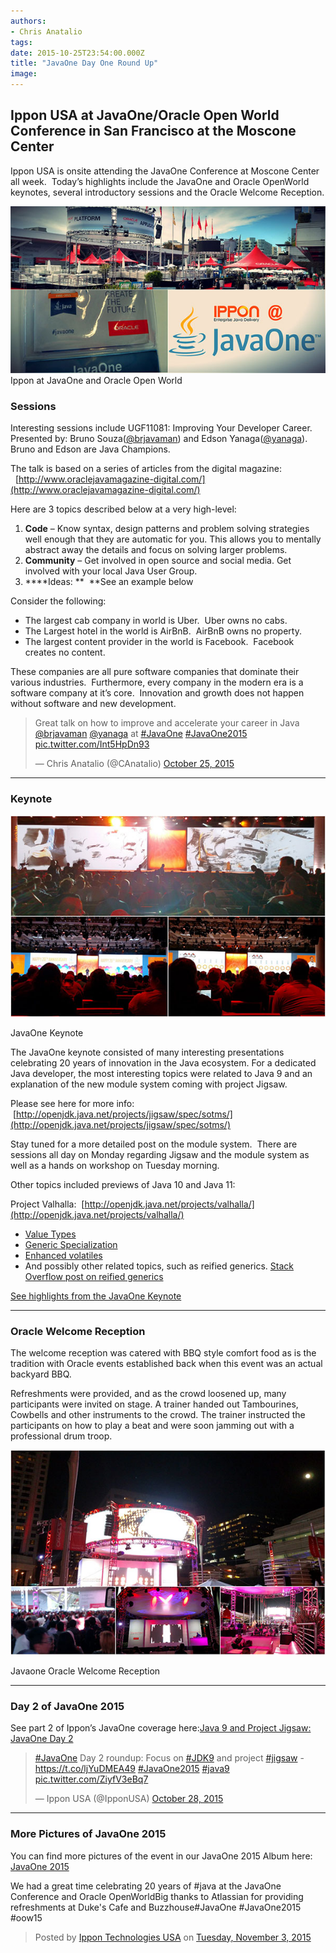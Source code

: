 ```yaml
---
authors:
- Chris Anatalio
tags:
date: 2015-10-25T23:54:00.000Z
title: "JavaOne Day One Round Up"
image: 
---
```


## Ippon USA at JavaOne/Oracle Open World Conference in San Francisco at the Moscone Center

Ippon USA is onsite attending the JavaOne Conference at Moscone Center all week.  Today’s highlights include the JavaOne and Oracle OpenWorld keynotes, several introductory sessions and the Oracle Welcome Reception.

![Ippon at JavaOne](https://raw.githubusercontent.com/ippontech/blog-usa/master/images/2016/12/ippon-at-javaone-1.jpg)
Ippon at JavaOne and Oracle Open World

### Sessions

Interesting sessions include UGF11081: Improving Your Developer Career. Presented by: Bruno Souza([@brjavaman](https://twitter.com/brjavaman)) and Edson Yanaga([@yanaga](https://twitter.com/yanaga)). Bruno and Edson are Java Champions.

The talk is based on a series of articles from the digital magazine:   [http://www.oraclejavamagazine-digital.com/](http://www.oraclejavamagazine-digital.com/)

Here are 3 topics described below at a very high-level:

1. **Code** – Know syntax, design patterns and problem solving strategies well enough that they are automatic for you. This allows you to mentally abstract away the details and focus on solving larger problems.
2. **Community** – Get involved in open source and social media. Get involved with your local Java User Group.
3. ****Ideas: **  **See an example below

Consider the following:

- The largest cab company in world is Uber.  Uber owns no cabs.
- The Largest hotel in the world is AirBnB.  AirBnB owns no property.
- The largest content provider in the world is Facebook.  Facebook creates no content.

These companies are all pure software companies that dominate their various industries.  Furthermore, every company in the modern era is a software company at it’s core.  Innovation and growth does not happen without software and new development.

<blockquote class="twitter-tweet" data-lang="en"><p lang="en" dir="ltr">Great talk on how to improve and accelerate your career in Java <a href="https://twitter.com/brjavaman">@brjavaman</a> <a href="https://twitter.com/yanaga">@yanaga</a> at <a href="https://twitter.com/hashtag/JavaOne?src=hash">#JavaOne</a> <a href="https://twitter.com/hashtag/JavaOne2015?src=hash">#JavaOne2015</a> <a href="https://t.co/Int5HpDn93">pic.twitter.com/Int5HpDn93</a></p>&mdash; Chris Anatalio (@CAnatalio) <a href="https://twitter.com/CAnatalio/status/658372650796871680">October 25, 2015</a></blockquote>
<script async src="//platform.twitter.com/widgets.js" charset="utf-8"></script>

- - - - - -

### Keynote

![JavaOne Keynote](https://raw.githubusercontent.com/ippontech/blog-usa/master/images/2016/12/java-one-keynote-collage.jpg)

JavaOne Keynote

The JavaOne keynote consisted of many interesting presentations celebrating 20 years of innovation in the Java ecosystem. For a dedicated Java developer, the most interesting topics were related to Java 9 and an explanation of the new module system coming with project Jigsaw.

Please see here for more info:  [http://openjdk.java.net/projects/jigsaw/spec/sotms/](http://openjdk.java.net/projects/jigsaw/spec/sotms/)

Stay tuned for a more detailed post on the module system.  There are sessions all day on Monday regarding Jigsaw and the module system as well as a hands on workshop on Tuesday morning.

Other topics included previews of Java 10 and Java 11:

Project Valhalla:  [http://openjdk.java.net/projects/valhalla/](http://openjdk.java.net/projects/valhalla/)

- [Value Types](http://openjdk.java.net/jeps/169)
- [Generic Specialization](http://openjdk.java.net/jeps/8046267)
- [Enhanced volatiles](http://openjdk.java.net/jeps/193)
- And possibly other related topics, such as reified generics. [Stack Overflow post on reified generics](http://bit.ly/1RP3uyi)

[See highlights from the JavaOne Keynote](https://www.oracle.com/javaone/on-demand/index.html?playvid=4578010703001)

- - - - - -

### Oracle Welcome Reception

The welcome reception was catered with BBQ style comfort food as is the tradition with Oracle events established back when this event was an actual backyard BBQ.

Refreshments were provided, and as the crowd loosened up, many participants were invited on stage. A trainer handed out Tambourines, Cowbells and other instruments to the crowd. The trainer instructed the participants on how to play a beat and were soon jamming out with a professional drum troop.

![Javaone Oracle Welcome](https://raw.githubusercontent.com/ippontech/blog-usa/master/images/2016/12/oracle-welcome-event.jpg)

Javaone Oracle Welcome Reception

- - - - - -

### Day 2 of JavaOne 2015

See part 2 of Ippon’s JavaOne coverage here:[Java 9 and Project Jigsaw: JavaOne Day 2](https://blog.ippon.tech/java-9-and-project-jigsaw-javaone-day-2/)

<blockquote class="twitter-tweet" data-lang="en"><p lang="en" dir="ltr"><a href="https://twitter.com/hashtag/JavaOne?src=hash">#JavaOne</a> Day 2 roundup:  Focus on <a href="https://twitter.com/hashtag/JDK9?src=hash">#JDK9</a> and project <a href="https://twitter.com/hashtag/jigsaw?src=hash">#jigsaw</a> - <a href="https://t.co/ljYuDMEA49">https://t.co/ljYuDMEA49</a> <a href="https://twitter.com/hashtag/JavaOne2015?src=hash">#JavaOne2015</a> <a href="https://twitter.com/hashtag/java9?src=hash">#java9</a> <a href="https://t.co/ZiyfV3eBq7">pic.twitter.com/ZiyfV3eBq7</a></p>&mdash; Ippon USA (@IpponUSA) <a href="https://twitter.com/IpponUSA/status/659436476367634432">October 28, 2015</a></blockquote>
<script async src="//platform.twitter.com/widgets.js" charset="utf-8"></script>

- - - - - -

### More Pictures of JavaOne 2015

You can find more pictures of the event in our JavaOne 2015 Album here: [JavaOne 2015](http://on.fb.me/1RPajzP)

<script>window.fbAsyncInit = function() {
  FB.init({
    xfbml      : true,
    version    : 'v2.4'
  });
  }; (function(d, s, id){
    var js, fjs = d.getElementsByTagName(s)[0];
    if (d.getElementById(id)) {return;}
    js = d.createElement(s); js.id = id;
    js.src = "//connect.facebook.net/en_US/sdk.js";
    fjs.parentNode.insertBefore(js, fjs);
  }(document, 'script', 'facebook-jssdk'));</script>

<script>(function(d, s, id) {  var js, fjs = d.getElementsByTagName(s)[0];  if (d.getElementById(id)) return;  js = d.createElement(s); js.id = id;  js.src = "//connect.facebook.net/en_US/sdk.js#xfbml=1&version=v2.3";  fjs.parentNode.insertBefore(js, fjs);}(document, 'script', 'facebook-jssdk'));</script>

<div class="fb-post" data-href="https://www.facebook.com/media/set/?set=a.888918787812783.1073741833.626124897425508&type=3" data-width="500"></div>

 We had a great time celebrating 20 years of #java at the JavaOne Conference and Oracle OpenWorldBig thanks to Atlassian for providing refreshments at Duke's Cafe and Buzzhouse#JavaOne #JavaOne2015 #oow15

> Posted by [Ippon Technologies USA](https://www.facebook.com/IpponUSA/) on [Tuesday, November 3, 2015](https://www.facebook.com/media/set/?set=a.888918787812783.1073741833.626124897425508&type=3)
